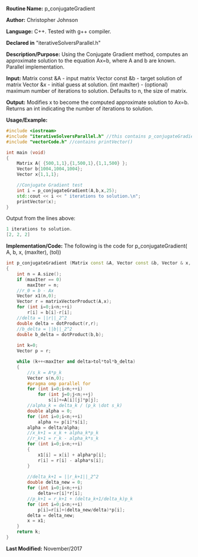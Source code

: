 **Routine Name:** p_conjugateGradient

**Author:** Christopher Johnson

**Language:** C++. Tested with g++ compiler.

**Declared in** "iterativeSolversParallel.h"

**Description/Purpose:** 
Using the Conjugate Gradient method, computes an approximate solution to the equation Ax=b, where A and b are known. Parallel implementation.

**Input:**
Matrix const &A - input matrix
Vector const &b - target solution of matrix
Vector &x - initial guess at solution.
(int maxIter) - (optional) maximum number of iterations to solution. Defaults to n, the size of matrix.


**Output:**
Modifies x to become the computed approximate solution to Ax=b.
Returns an int indicating the number of iterations to solution.

**Usage/Example:**

```C++
#include <iostream>
#include "iterativeSolversParallel.h" //this contains p_conjugateGradient Method
#include "vectorCode.h" //contains printVector()

int main (void)
{
	Matrix A{ {500,1,1},{1,500,1},{1,1,500} };
	Vector b{1004,1004,1004};
	Vector x{1,1,1};

	//Conjugate Gradient test
	int i = p_conjugateGradient(A,b,x,25);
	std::cout << i << " iterations to solution.\n";
	printVector(x);
}
```
Output from the lines above:
```c++
1 iterations to solution.
[2, 2, 2]
```


**Implementation/Code:** The following is the code for p_conjugateGradient( A, b, x, (maxIter), (tol))
```c++
int p_conjugateGradient (Matrix const &A, Vector const &b, Vector & x, int maxIter, double tol)
{
	int n = A.size();
	if (maxIter == 0)
		maxIter = n;
	//r_0 = b - Ax
	Vector x1(n,0);
	Vector r = matrixVectorProduct(A,x);
	for (int i=0;i<n;++i)
		r[i] = b[i]-r[i];
	//delta = ||r||_2^2
	double delta = dotProduct(r,r);
	//b_delta = ||b||_2^2
	double b_delta = dotProduct(b,b);
	
	int k=0;
	Vector p = r;

	while (k++<maxIter and delta>tol*tol*b_delta)
	{
		//s_k = A*p_k
		Vector s(n,0);
		#pragma omp parallel for
		for (int i=0;i<n;++i)
			for (int j=0;j<n;++j)
				s[i]+=A[i][j]*p[j];
		//alpha_k = delta_k / (p_k \dot s_k)
		double alpha = 0;
		for (int i=0;i<n;++i)
			alpha += p[i]*s[i];
		alpha = delta/alpha;
		//x_k+1 = x_k + alpha_k*p_k
		//r_k+1 = r_k - alpha_k*s_k
		for (int i=0;i<n;++i)
		{
			x1[i] = x[i] + alpha*p[i];
			r[i] = r[i] - alpha*s[i];
		}
			
		//delta_k+1 = ||r_k+1||_2^2
		double delta_new = 0;
		for (int i=0;i<n;++i)
			delta+=r[i]*r[i];
		//p_k+1 = r_k+1 + (delta_k+1/delta_k)p_k
		for (int i=0;i<n;++i)
			p[i]=r[i]+(delta_new/delta)*p[i];
		delta = delta_new;
		x = x1;
	}
	return k;
}

```
**Last Modified:** November/2017
